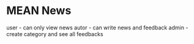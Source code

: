 # MEAN News

user - can only view news 
autor - can write news and feedback
admin - create category and see all feedbacks
